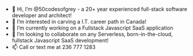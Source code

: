 - 👋 Hi, I’m @50codesofgrey - a 20+ year experienced full-stack software developer and architect!
- 👀 I’m interested in carving a I.T. career path in Canada!
- 🌱 I’m currently working on a Fullstack Javascript SaaS application
- 💞️ I’m looking to collaborate on any Serverless, born-in-the-cloud, fullstack Javascript SaaS development!
- 📫 Call or text me at 236 777 1283

<!---
50codesofgrey/50codesofgrey is a ✨ special ✨ repository because its `README.md` (this file) appears on your GitHub profile.
You can click the Preview link to take a look at your changes.
--->
